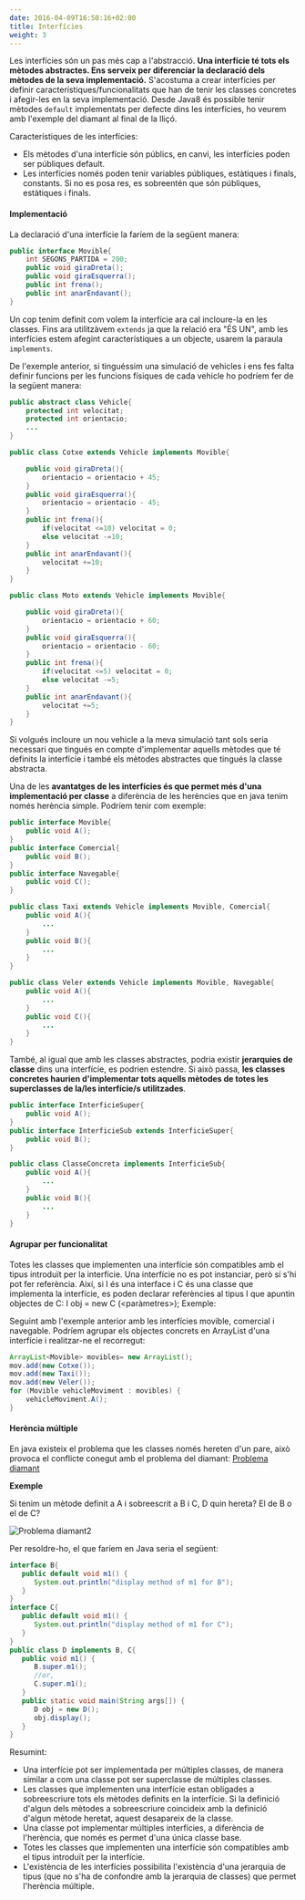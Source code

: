 ```yaml
---
date: 2016-04-09T16:50:16+02:00
title: Interfícies
weight: 3
---
```


Les interfícies són un pas més cap a l'abstracció. **Una interfície té tots els mètodes abstractes. Ens serveix per diferenciar la declaració dels mètodes de la seva implementació.** S'acostuma a crear interfícies per definir característiques/funcionalitats que han de tenir les classes concretes i afegir-les en la seva implementació. Desde Java8 és possible tenir mètodes `default` implementats per defecte dins les interfícies, ho veurem amb l'exemple del diamant al final de la lliçó.


Característiques de les interfícies:
- Els mètodes d'una interfície són públics, en canvi, les interfícies poden ser públiques default.
- Les interfícies només poden tenir variables públiques, estàtiques i finals, constants. Si no es posa res, es sobreentén que són públiques, estàtiques i finals. 

#### Implementació

La declaració d'una interfície la faríem de la següent manera:

```java
public interface Movible{
    int SEGONS_PARTIDA = 200;
    public void giraDreta();
    public void giraEsquerra();
    public int frena();
    public int anarEndavant();
}
```

Un cop tenim definit com volem la interfície ara cal incloure-la en les classes. Fins ara utilitzàvem `extends` ja que la relació era "ÉS UN", amb les interfícies estem afegint característiques a un objecte, usarem la paraula `implements`. 

De l'exemple anterior, si tinguéssim una simulació de vehicles i ens fes falta definir funcions per les funcions físiques de cada vehicle ho podríem fer de la següent manera:

```java
public abstract class Vehicle{
    protected int velocitat;
    protected int orientacio;
    ...
}

public class Cotxe extends Vehicle implements Movible{

    public void giraDreta(){
        orientacio = orientacio + 45;
    }
    public void giraEsquerra(){
        orientacio = orientacio - 45;
    }
    public int frena(){
        if(velocitat <=10) velocitat = 0;
        else velocitat -=10;
    }
    public int anarEndavant(){
        velocitat +=10;
    }
}

public class Moto extends Vehicle implements Movible{

    public void giraDreta(){
        orientacio = orientacio + 60;
    }
    public void giraEsquerra(){
        orientacio = orientacio - 60;
    }
    public int frena(){
        if(velocitat <=5) velocitat = 0;
        else velocitat -=5;
    }
    public int anarEndavant(){
        velocitat +=5;
    }
}

```

Si volgués incloure un nou vehicle a la meva simulació tant sols seria necessari que tingués en compte d'implementar aquells mètodes que té definits la interfície i també els mètodes abstractes que tingués la classe abstracta.

Una de les **avantatges de les interfícies és que permet més d'una implementació per classe** a diferència de les herències que en java tenim només herència simple. Podríem tenir com exemple:

```java
public interface Movible{
    public void A();
}
public interface Comercial{
    public void B();
}
public interface Navegable{
    public void C();
}

public class Taxi extends Vehicle implements Movible, Comercial{
    public void A(){
        ...
    }
    public void B(){
        ...
    }
}

public class Veler extends Vehicle implements Movible, Navegable{
    public void A(){
        ...
    }
    public void C(){
        ...
    }
}
```
També, al igual que amb les classes abstractes, podria existir **jerarquies de classe** dins una interfície, es podrien estendre. Si això passa, **les classes concretes haurien d'implementar tots aquells mètodes de totes les superclasses de la/les interfície/s utilitzades**.

```java
public interface InterficieSuper{
    public void A();
}
public interface InterficieSub extends InterficieSuper{
    public void B();
}

public class ClasseConcreta implements InterficieSub{
    public void A(){
        ...
    }
    public void B(){
        ...
    }
}
```

#### Agrupar per funcionalitat

Totes les classes que implementen una interfície són compatibles amb el tipus introduït per la interfície. Una interfície no es pot instanciar, però sí s'hi pot fer referència. Així, si I és una interface i C és una classe que implementa la interfície, es poden declarar referències al tipus I que apuntin objectes de C: I obj = new C (<paràmetres>); Exemple:

Seguint amb l'exemple anterior amb les interfícies movible, comercial i navegable. Podríem agrupar els objectes concrets en ArrayList d'una interfície i realitzar-ne el recorregut:

```java
ArrayList<Movible> movibles= new ArrayList();
mov.add(new Cotxe());
mov.add(new Taxi());
mov.add(new Veler());
for (Movible vehicleMoviment : movibles) {
    vehicleMoviment.A();
}
```

#### Herència múltiple

En java existeix el problema que les classes només hereten d'un pare, això provoca el conflicte conegut amb el problema del diamant:
[Problema diamant](https://es.wikipedia.org/wiki/Problema_del_diamante)

**Exemple**

Si tenim un mètode definit a A i sobreescrit a B i C, D quin hereta? El de B o el de C?

![Problema diamant2](../images/diamant1.gif)

Per resoldre-ho, el que faríem en Java seria el següent:

```java
interface B{
   public default void m1() {
      System.out.println("display method of m1 for B");
   }
}
interface C{
   public default void m1() {
      System.out.println("display method of m1 for C");
   }
}
public class D implements B, C{
   public void m1() {
      B.super.m1();
      //or,
      C.super.m1();
   }
   public static void main(String args[]) {
      D obj = new D();
      obj.display();
   }
}
```

Resumint:

- Una interfície pot ser implementada per múltiples classes, de manera similar a com una classe pot ser superclasse de múltiples classes.
- Les classes que implementen una interfície estan obligades a sobreescriure tots els mètodes definits en la interfície. Si la definició d'algun dels mètodes a sobreescriure coincideix amb la definició d'algun mètode heretat, aquest desapareix de la classe.
- Una classe pot implementar múltiples interfícies, a diferència de l'herència, que només es permet d'una única classe base.
- Totes les classes que implementen una interfície són compatibles amb el tipus introduït per la interfície.
- L'existència de les interfícies possibilita l'existència d'una jerarquia de tipus (que no s'ha de confondre amb la jerarquia de classes) que permet l'herència múltiple.




